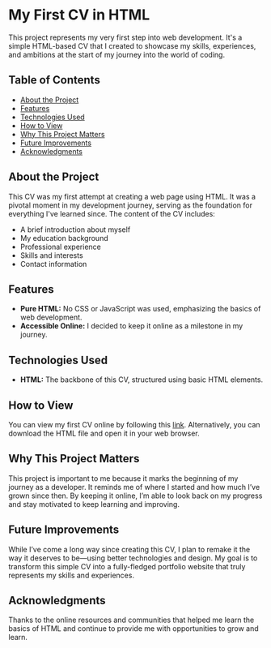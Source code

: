 # My First CV in HTML

This project represents my very first step into web development. It's a simple HTML-based CV that I created to showcase my skills, experiences, and ambitions at the start of my journey into the world of coding. 

## Table of Contents

- [About the Project](#about-the-project)
- [Features](#features)
- [Technologies Used](#technologies-used)
- [How to View](#how-to-view)
- [Why This Project Matters](#why-this-project-matters)
- [Future Improvements](#future-improvements)
- [Acknowledgments](#acknowledgments)

## About the Project

This CV was my first attempt at creating a web page using HTML. It was a pivotal moment in my development journey, serving as the foundation for everything I've learned since. The content of the CV includes:

- A brief introduction about myself
- My education background
- Professional experience
- Skills and interests
- Contact information

## Features

- **Pure HTML:** No CSS or JavaScript was used, emphasizing the basics of web development.
- **Accessible Online:** I decided to keep it online as a milestone in my journey.

## Technologies Used

- **HTML:** The backbone of this CV, structured using basic HTML elements.

## How to View

You can view my first CV online by following this [link](majinbrum.github.io/capstone-1/).
Alternatively, you can download the HTML file and open it in your web browser.

## Why This Project Matters

This project is important to me because it marks the beginning of my journey as a developer. It reminds me of where I started and how much I’ve grown since then. By keeping it online, I’m able to look back on my progress and stay motivated to keep learning and improving.

## Future Improvements

While I’ve come a long way since creating this CV, I plan to remake it the way it deserves to be—using better technologies and design. My goal is to transform this simple CV into a fully-fledged portfolio website that truly represents my skills and experiences.

## Acknowledgments

Thanks to the online resources and communities that helped me learn the basics of HTML and continue to provide me with opportunities to grow and learn.
